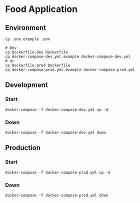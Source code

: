 # Food Application

## Environment

```shell
cp .env.example .env

# Dev
cp Dockerfile.dev Dockerfile
cp docker-compose-dev.yml.example docker-compose-dev.yml
# or
cp Dockerfile.prod Dockerfile
cp docker-compose-prod.yml.example docker-compose-prod.yml
```

## Development

### Start

```shell
docker-compose -f docker-compose-dev.yml up -d
```

### Down

```shell
docker-compose -f docker-compose-dev.yml down
```

## Production

### Start

```shell
docker-compose -f docker-compose-prod.yml up -d
```

### Down

```shell
docker-compose -f docker-compose-prod.yml down
```
